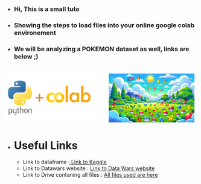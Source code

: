 - ### Hi, This is a small tuto
- ### Showing the steps to load files into your online google colab environement
- ### We will be analyzing a POKEMON dataset as well, links are below ;)

</br>
<img src="./ColabXPokemon.png">

</br>

- # Useful Links
  - Link to dataframe :<a href="https://www.kaggle.com/datasets/abcsds/pokemon"> Link to Kaggle</a>
  - Link to Datawars website : <a href="https://app.datawars.io/project/54b07e96-f0da-4b5d-ba40-c87475e42b8e?page=1">Link to Data Wars website</a>
  - Link to Drive contaning all files : <a href="https://drive.google.com/drive/folders/1IMXP5QIUd4HQNnQBIoIiLxTE6dW8pmFg?usp=sharing">All files used are here</a>
